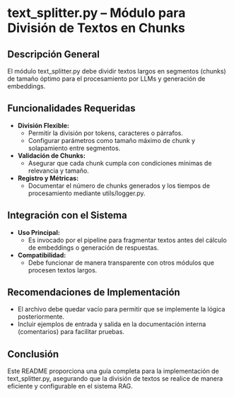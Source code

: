 # text_splitter.py – Módulo para División de Textos en Chunks

## Descripción General
El módulo text_splitter.py debe dividir textos largos en segmentos (chunks) de tamaño óptimo para el procesamiento por LLMs y generación de embeddings.

## Funcionalidades Requeridas
- **División Flexible:**  
  - Permitir la división por tokens, caracteres o párrafos.
  - Configurar parámetros como tamaño máximo de chunk y solapamiento entre segmentos.
- **Validación de Chunks:**  
  - Asegurar que cada chunk cumpla con condiciones mínimas de relevancia y tamaño.
- **Registro y Métricas:**  
  - Documentar el número de chunks generados y los tiempos de procesamiento mediante utils/logger.py.

## Integración con el Sistema
- **Uso Principal:**  
  - Es invocado por el pipeline para fragmentar textos antes del cálculo de embeddings o generación de respuestas.
- **Compatibilidad:**  
  - Debe funcionar de manera transparente con otros módulos que procesen textos largos.

## Recomendaciones de Implementación
- El archivo debe quedar vacío para permitir que se implemente la lógica posteriormente.
- Incluir ejemplos de entrada y salida en la documentación interna (comentarios) para facilitar pruebas.

## Conclusión
Este README proporciona una guía completa para la implementación de text_splitter.py, asegurando que la división de textos se realice de manera eficiente y configurable en el sistema RAG.
